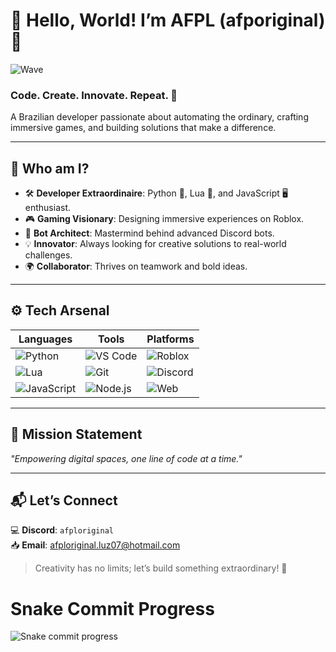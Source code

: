 # 👋 Hello, World! I’m **AFPL** (afporiginal) 🌟  

![Wave](https://emojis.slackmojis.com/emojis/images/1570211625/6611/wave-animated.gif?1570211625)  

### **Code. Create. Innovate. Repeat.** 🚀  

A Brazilian developer passionate about automating the ordinary, crafting immersive games, and building solutions that make a difference.  

---  

## 🌟 **Who am I?**  

- 🛠 **Developer Extraordinaire**: Python 🐍, Lua 🌙, and JavaScript 🖥️ enthusiast.  
- 🎮 **Gaming Visionary**: Designing immersive experiences on Roblox.  
- 🤖 **Bot Architect**: Mastermind behind advanced Discord bots.  
- 💡 **Innovator**: Always looking for creative solutions to real-world challenges.  
- 🌍 **Collaborator**: Thrives on teamwork and bold ideas.  

---

## ⚙️ **Tech Arsenal**  

| **Languages** | **Tools** | **Platforms** |  
|---|---|---|  
| ![Python](https://img.shields.io/badge/-Python-3776AB?logo=python&logoColor=white&style=for-the-badge) | ![VS Code](https://img.shields.io/badge/-VS%20Code-007ACC?logo=visual-studio-code&logoColor=white&style=for-the-badge) | ![Roblox](https://img.shields.io/badge/-Roblox-D22215?logo=roblox&logoColor=white&style=for-the-badge) |  
| ![Lua](https://img.shields.io/badge/-Lua-2C2D72?logo=lua&logoColor=white&style=for-the-badge) | ![Git](https://img.shields.io/badge/-Git-F05032?logo=git&logoColor=white&style=for-the-badge) | ![Discord](https://img.shields.io/badge/-Discord-5865F2?logo=discord&logoColor=white&style=for-the-badge) |  
| ![JavaScript](https://img.shields.io/badge/-JavaScript-F7DF1E?logo=javascript&logoColor=black&style=for-the-badge) | ![Node.js](https://img.shields.io/badge/-Node.js-339933?logo=node.js&logoColor=white&style=for-the-badge) | ![Web](https://img.shields.io/badge/-Web%20Development-4CAF50?logo=html5&logoColor=white&style=for-the-badge) |  

---

## 🚀 **Mission Statement**  

_"Empowering digital spaces, one line of code at a time."_  

---

## 📬 **Let’s Connect**  

💻 **Discord**: `afploriginal`  
📥 **Email**: [afploriginal.luz07@hotmail.com](mailto:afploriginal.luz07@hotmail.com)  

> Creativity has no limits; let’s build something extraordinary! 🌌  

# Snake Commit Progress

![Snake commit progress](https://github.com/SEU_USUARIO/SEU_REPOSITORIO/blob/main/snake.gif)
